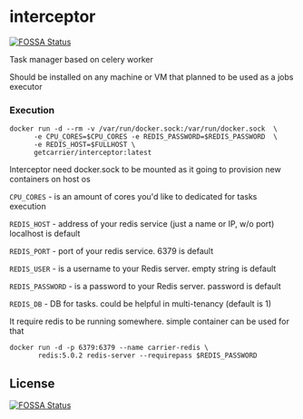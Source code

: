 # interceptor
[![FOSSA Status](https://app.fossa.io/api/projects/git%2Bgithub.com%2Fcarrier-io%2Finterceptor.svg?type=shield)](https://app.fossa.io/projects/git%2Bgithub.com%2Fcarrier-io%2Finterceptor?ref=badge_shield)

Task manager based on celery worker

Should be installed on any machine or VM that planned to be used as a jobs executor

### Execution

```
docker run -d --rm -v /var/run/docker.sock:/var/run/docker.sock  \
      -e CPU_CORES=$CPU_CORES -e REDIS_PASSWORD=$REDIS_PASSWORD  \
      -e REDIS_HOST=$FULLHOST \
      getcarrier/interceptor:latest
```

Interceptor need docker.sock to be mounted as it going to provision new containers on host os

`CPU_CORES` - is an amount of cores you'd like to dedicated for tasks execution

`REDIS_HOST` - address of your redis service (just a name or IP, w/o port) localhost is default
 
`REDIS_PORT` - port of your redis service. 6379 is default

`REDIS_USER` - is a username to your Redis server. empty string is default

`REDIS_PASSWORD` - is a password to your Redis server. password is default

`REDIS_DB` - DB for tasks. could be helpful in multi-tenancy (default is 1)


It require redis to be running somewhere.
simple container can be used for that
```
docker run -d -p 6379:6379 --name carrier-redis \
	   redis:5.0.2 redis-server --requirepass $REDIS_PASSWORD
```




## License
[![FOSSA Status](https://app.fossa.io/api/projects/git%2Bgithub.com%2Fcarrier-io%2Finterceptor.svg?type=large)](https://app.fossa.io/projects/git%2Bgithub.com%2Fcarrier-io%2Finterceptor?ref=badge_large)